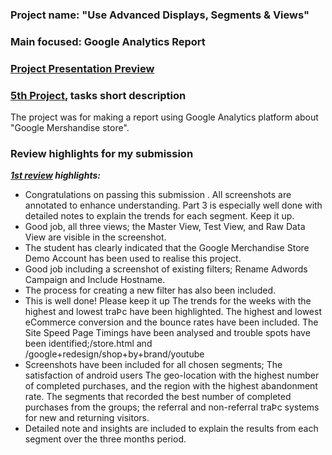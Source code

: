 ﻿### Project name: "Use Advanced Displays, Segments & Views"
### Main focused: Google Analytics Report
### [Project Presentation Preview](https://github.com/Mostafa-At-GitHub/MyProjects-At-Udacity/blob/main/Marketing%20Analytics%20Nanodegree/5th%20proj%20-%20Google%20Analytics%20Report/5TH%20PROJECT%20Use%20Advanced%20Displays%2C%20Segments%20%26%20Views.pdf)
### [5th Project](https://github.com/Mostafa-At-GitHub/MyProjects-At-Udacity/blob/main/Marketing%20Analytics%20Nanodegree/5th%20proj%20-%20Google%20Analytics%20Report/5TH%20PROJECT%20Use%20Advanced%20Displays%2C%20Segments%20%26%20Views.pdf), tasks short description

 The project was for making a report using Google Analytics platform about "Google Mershandise store".

### Review highlights for my submission

*__[1st review](https://github.com/Mostafa-At-GitHub/MyProjects-At-Udacity/blob/main/Marketing%20Analytics%20Nanodegree/5th%20proj%20-%20Google%20Analytics%20Report/Udacity%20Detailed%20Review/1st%20Udacity%20Review%20-%20Meets%20Specifications.pdf) highlights:__*

- Congratulations on passing this submission . All screenshots are annotated to enhance understanding. Part 3 is especially
well done with detailed notes to explain the trends for each segment. Keep it up.
- Good job, all three views; the Master View, Test View, and Raw Data View are visible in the screenshot.
- The student has clearly indicated that the Google Merchandise Store Demo Account has been used to realise
this project.
- Good job including a screenshot of existing filters; Rename Adwords Campaign and Include Hostname.
- The process for creating a new filter has also been included.
- This is well done! Please keep it up
The trends for the weeks with the highest and lowest traÞc have been highlighted.
The highest and lowest eCommerce conversion and the bounce rates have been included.
The Site Speed Page Timings have been analysed and trouble spots have been identified;/store.html
and /google+redesign/shop+by+brand/youtube
- Screenshots have been included for all chosen segments;
The satisfaction of android users
The geo-location with the highest number of completed purchases, and the region with the highest
abandonment rate.
The segments that recorded the best number of completed purchases from the groups; the referral and
non-referral traÞc systems for new and returning visitors.
- Detailed note and insights are included to explain the results from each segment over the three months
period.
